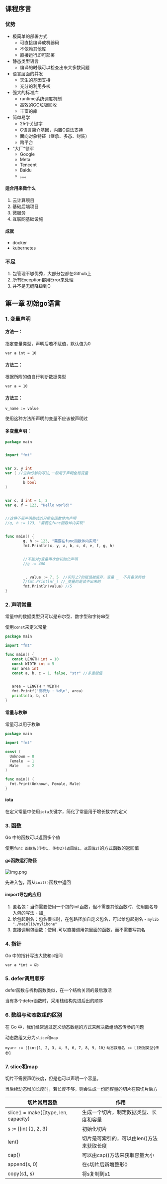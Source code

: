 ## 课程序言

### 优势

- 极简单的部署方式
  - 可直接编译成机器码
  - 不依赖其他库
  - 直接运行即可部署
- 静态类型语言
  - 编译的时候可以检查出来大多数问题
- 语言层面的并发
  - 天生的基因支持
  - 充分的利用多核
- 强大的标准库
  - runtime系统调度机制
  - 高效的GC垃圾回收
  - 丰富的库
- 简单易学
  - 25个关键字
  - C语言简介基因，内置C语法支持
  - 面向对象特征（继承、多态、封装）
  - 跨平台
- “大厂”领军
  - Google
  - Meta
  - Tencent
  - Baidu
  - 。。。

#### 适合用来做什么

1. 云计算项目
2. 基础后端项目
3. 微服务
4. 互联网基础设施

#### 成就

- docker
- kubernetes

### 不足

1. 包管理不够优秀，大部分包都在Github上
2. 所有Exception都用Error来处理
3. 并不是无缝降级到C

## 第一章 初始go语言

### 1. 变量声明

#### 方法一：

指定变量类型，声明后若不赋值，默认值为0

`var a int = 10`

#### 方法二：

根据所附的值自行判断数据类型

`var a = 10`

#### 方法三：

`v_name := value`

使用这种方法所声明的变量不应该被声明过

#### 多变量声明：

```go
package main


import "fmt"


var x, y int
var ( //这种分解的写法,一般用于声明全局变量
        a int
        b bool
)


var c, d int = 1, 2
var e, f = 123, "Hello world!"


//这种不带声明格式的只能在函数体内声明
//g, h := 123, "需要在func函数体内实现"


func main() {
        g, h := 123, "需要在func函数体内实现"
        fmt.Println(x, y, a, b, c, d, e, f, g, h)


        //不能对g变量再次做初始化声明
        //g := 400


        _, value := 7, 5  //实际上7的赋值被废弃，变量 _  不具备读特性
        //fmt.Println(_) //_变量的是读不出来的
        fmt.Println(value) //5
}
```

### 2. 声明常量

常量中的数据类型只可以是布尔型、数字型和字符串型

使用`const`来定义常量

```go
package main

import "fmt"

func main() {
   const LENGTH int = 10
   const WIDTH int = 5   
   var area int
   const a, b, c = 1, false, "str" //多重赋值


   area = LENGTH * WIDTH
   fmt.Printf("面积为 : %d\n", area)
   println(a, b, c)   
}
```

#### 常量与枚举

常量可以用于枚举

```go
package main

import "fmt"

const (
  Unknown = 0
  Female  = 1
  Male    = 2
)

func main() {
  fmt.Print(Unknown, Female, Male)
}

```

#### iota

在定义常量中使用`iota`关键字，简化了常量用于增长数字的定义

### 3. 函数

Go 中的函数可以返回多个值

使用`func 函数名(传参1, 传参2)(返回值1, 返回值2)`的方式函数的返回值

#### go函数运行路径

![img.png](img.png)

先进入包，再从`init()`函数中返回

#### import导包的应用

1. 匿名包：当你需要使用一个包的init函数，但不需要其他函数时，使用匿名导入包的写法 - 加`_`
2. 给包起别名：包名很长时，在包路径加自定义包名，可以给包起别名 - `mylib "./mainlib/mylibone"`
3. 直接调用包函数：使用`.`可以直接调用包里面的函数，而不需要写包名

### 4. 指针

Go 中的指针写法大致和c相同

`var a *int = &b`

### 5. defer调用顺序

defer函数与析构函数类似，在一个结构关闭的最后激活

当有多个defer函数时，采用栈结构先进后出的顺序

### 6. 数组与动态数组的区别

在 Go 中，我们经常通过定义动态数组的方式来解决数组动态传参的问题

动态数组又分为`slice`和`map`

`myarr := []int{1, 2, 3, 4, 5, 6, 7, 8, 9, 10}`
`动态数组名 := []数据类型{传参}`

### 7. slice和map

切片不需要声明长度，但是也可以声明一个容量。

当后续动态增加长度时，若长度不够，则会生成一份同容量的切片在原切片后方

| 切片常用函数                               | 作用                      |
|--------------------------------------|-------------------------|
| slice1 = make([]type, len, capacity) | 生成一个切片，制定数据类型、长度和容量     |
| s := []int {1, 2, 3}                 | 初始化切片                   |
| len()                                | 切片是可索引的，可以由len()方法来获取长度 |
| cap()                                | 可以由cap()方法来获取容量大小       |
| append(s, 0)                         | 在s切片后新增整形0              |
| copy(s1, s)                          | 将s复制到s1                 |


